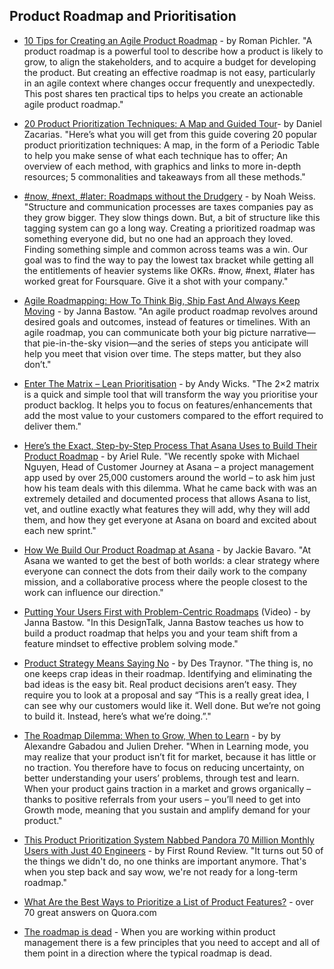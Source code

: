 ## Product Roadmap and Prioritisation

- [10 Tips for Creating an Agile Product Roadmap](https://medium.com/@romanpichler/10-tips-for-creating-an-agile-product-roadmap-515637c8081b#.y413bsegz) - by Roman Pichler. "A product roadmap is a powerful tool to describe how a product is likely to grow, to align the stakeholders, and to acquire a budget for developing the product. But creating an effective roadmap is not easy, particularly in an agile context where changes occur frequently and unexpectedly. This post shares ten practical tips to helps you create an actionable agile product roadmap."

- [20 Product Prioritization Techniques: A Map and Guided Tour](https://foldingburritos.com/product-prioritization-techniques/)- by Daniel Zacarias. "Here’s what you will get from this guide covering 20 popular product prioritization techniques: A map, in the form of a Periodic Table to help you make sense of what each technique has to offer; An overview of each method, with graphics and links to more in-depth resources; 5 commonalities and takeaways from all these methods."

- [#now, #next, #later: Roadmaps without the Drudgery](https://medium.com/@noah_weiss/now-next-later-roadmaps-without-the-drudgery-1cfe65656645) - by Noah Weiss. "Structure and communication processes are taxes companies pay as they grow bigger. They slow things down. But, a bit of structure like this tagging system can go a long way. Creating a prioritized roadmap was something everyone did, but no one had an approach they loved. Finding something simple and common across teams was a win.
Our goal was to find the way to pay the lowest tax bracket while getting all the entitlements of heavier systems like OKRs. #now, #next, #later has worked great for Foursquare. Give it a shot with your company."

- [Agile Roadmapping: How To Think Big, Ship Fast And Always Keep Moving](https://blog.trello.com/agile-roadmapping-how-to-think-big-ship-fast) - by Janna Bastow. "An agile product roadmap revolves around desired goals and outcomes, instead of features or timelines. With an agile roadmap, you can communicate both your big picture narrative—that pie-in-the-sky vision—and the series of steps you anticipate will help you meet that vision over time. The steps matter, but they also don’t."

- [Enter The Matrix – Lean Prioritisation](https://www.mindtheproduct.com/2017/07/enter-matrix-lean-prioritisation/) - by Andy Wicks. "The 2×2 matrix is a quick and simple tool that will transform the way you prioritise your product backlog. It helps you to focus on features/enhancements that add the most value to your customers compared to the effort required to deliver them."

- [Here’s the Exact, Step-by-Step Process That Asana Uses to Build Their Product Roadmap](https://www.codementor.io/blog/how-to-build-a-product-roadmap-the-asana-way-2kvo8z70dm) - by Ariel Rule. "We recently spoke with Michael Nguyen, Head of Customer Journey at Asana – a project management app used by over 25,000 customers around the world – to ask him just how his team deals with this dilemma. What he came back with was an extremely detailed and documented process that allows Asana to list, vet, and outline exactly what features they will add, why they will add them, and how they get everyone at Asana on board and excited about each new sprint."

- [How We Build Our Product Roadmap at Asana](https://medium.com/@jackiebo/how-we-build-our-product-roadmap-at-asana-56953b1e25ad) - by Jackie Bavaro. "At Asana we wanted to get the best of both worlds: a clear strategy where everyone can connect the dots from their daily work to the company mission, and a collaborative process where the people closest to the work can influence our direction."

- [Putting Your Users First with Problem-Centric Roadmaps](https://www.youtube.com/watch?v=aOupk_34uRE) (Video) - by Janna Bastow. "In this DesignTalk, Janna Bastow teaches us how to build a product roadmap that helps you and your team shift from a feature mindset to effective problem solving mode."

- [Product Strategy Means Saying No](https://blog.intercom.com/product-strategy-means-saying-no/) - by Des Traynor. "The thing is, no one keeps crap ideas in their roadmap. Identifying and eliminating the bad ideas is the easy bit. Real product decisions aren’t easy. They require you to look at a proposal and say “This is a really great idea, I can see why our customers would like it. Well done. But we’re not going to build it. Instead, here’s what we’re doing.”."

- [The Roadmap Dilemma: When to Grow, When to Learn](https://www.mindtheproduct.com/2017/10/roadmap-dilemma-grow-learn/) - by by Alexandre Gabadou and Julien Dreher. "When in Learning mode, you may realize that your product isn’t fit for market, because it has little or no traction. You therefore have to focus on reducing uncertainty, on better understanding your users’ problems, through test and learn. When your product gains traction in a market and grows organically – thanks to positive referrals from your users – you’ll need to get into Growth mode, meaning that you sustain and amplify demand for your product."

- [This Product Prioritization System Nabbed Pandora 70 Million Monthly Users with Just 40 Engineers](http://firstround.com/review/This-Product-Prioritization-System-Nabbed-Pandora-More-Than-70-Million-Active-Monthly-Users-with-Just-40-Engineers/) - by First Round Review. "It turns out 50 of the things we didn't do, no one thinks are important anymore. That's when you step back and say wow, we're not ready for a long-term roadmap."

- [What Are the Best Ways to Prioritize a List of Product Features?](https://www.quora.com/Product-Management/What-are-the-best-ways-to-prioritize-a-list-of-product-features) - over 70 great answers on Quora.com

- [The roadmap is dead](https://www.stephenson.dk/the-roadmap-is-dead/) - When you are working within product management there is a few principles that you need to accept and all of them point in a direction where the typical roadmap is dead.
